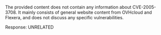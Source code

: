 The provided content does not contain any information about CVE-2005-3708. It mainly consists of general website content from OVHcloud and Flexera, and does not discuss any specific vulnerabilities.

Response: UNRELATED